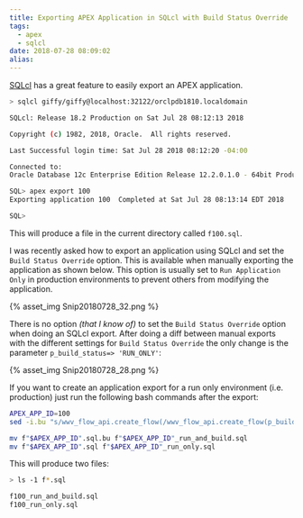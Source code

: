 ```yaml
---
title: Exporting APEX Application in SQLcl with Build Status Override
tags:
  - apex
  - sqlcl
date: 2018-07-28 08:09:02
alias:
---
```




[SQLcl](https://www.oracle.com/technetwork/developer-tools/sqlcl/overview/index.html) has a great feature to easily export an APEX application.

```bash
> sqlcl giffy/giffy@localhost:32122/orclpdb1810.localdomain

SQLcl: Release 18.2 Production on Sat Jul 28 08:12:13 2018

Copyright (c) 1982, 2018, Oracle.  All rights reserved.

Last Successful login time: Sat Jul 28 2018 08:12:20 -04:00

Connected to:
Oracle Database 12c Enterprise Edition Release 12.2.0.1.0 - 64bit Production

SQL> apex export 100
Exporting application 100  Completed at Sat Jul 28 08:13:14 EDT 2018

SQL>
```

This will produce a file in the current directory called `f100.sql`.

I was recently asked how to export an application using SQLcl and set the `Build Status Override` option. This is available when manually exporting the application as shown below. This option is usually set to `Run Application Only` in production environments to prevent others from modifying the application.

{% asset_img Snip20180728_32.png %}

There is no option _(that I know of)_ to set the `Build Status Override` option when doing an SQLcl export. After doing a diff between manual exports with the different settings for `Build Status Override` the only change is the parameter `p_build_status=> 'RUN_ONLY'`:

{% asset_img Snip20180728_28.png %}

If you want to create an application export for a run only environment (i.e. production) just run the following bash commands after the export:

```bash
APEX_APP_ID=100
sed -i.bu "s/wwv_flow_api.create_flow(/wwv_flow_api.create_flow(p_build_status=> 'RUN_ONLY',/g" f$APEX_APP_ID.sql

mv f"$APEX_APP_ID".sql.bu f"$APEX_APP_ID"_run_and_build.sql
mv f"$APEX_APP_ID".sql f"$APEX_APP_ID"_run_only.sql
```

This will produce two files:

```bash
> ls -1 f*.sql

f100_run_and_build.sql
f100_run_only.sql
```
